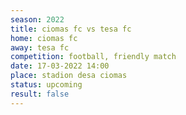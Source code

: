 ```yaml
---
season: 2022
title: ciomas fc vs tesa fc
home: ciomas fc
away: tesa fc
competition: football, friendly match
date: 17-03-2022 14:00
place: stadion desa ciomas
status: upcoming
result: false
---
```

